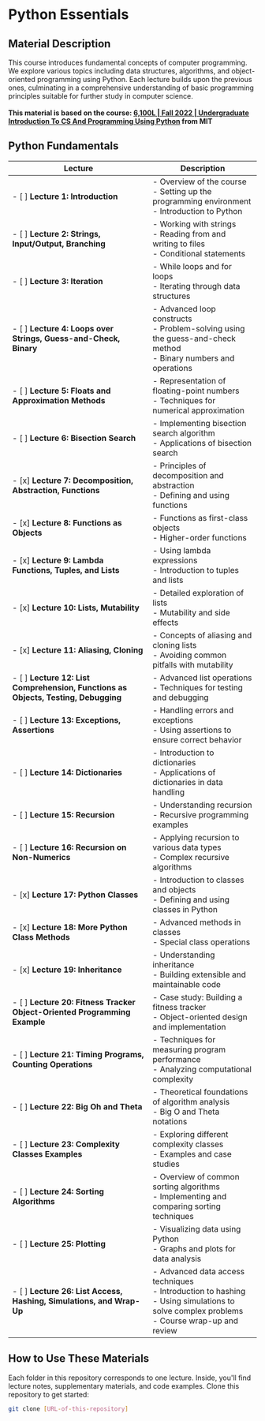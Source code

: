# Python Essentials 

## Material Description 
This course introduces fundamental concepts of computer programming. We explore various topics including data structures, algorithms, and object-oriented programming using Python. Each lecture builds upon the previous ones, culminating in a comprehensive understanding of basic programming principles suitable for further study in computer science.
<br><br>
**This material is based on the course: [6,100L | Fall 2022 | Undergraduate Introduction To CS And Programming Using Python](https://ocw.mit.edu/courses/6-100l-introduction-to-cs-and-programming-using-python-fall-2022/) from MIT**


## Python Fundamentals

| **Lecture** | **Description** |
|--------------|---------------|
| - [ ] **Lecture 1: Introduction** | - Overview of the course <br> - Setting up the programming environment <br> - Introduction to Python |
| - [ ] **Lecture 2: Strings, Input/Output, Branching** | - Working with strings <br> - Reading from and writing to files <br> - Conditional statements |
| - [ ] **Lecture 3: Iteration** | - While loops and for loops <br> - Iterating through data structures |
| - [ ] **Lecture 4: Loops over Strings, Guess-and-Check, Binary** | - Advanced loop constructs <br> - Problem-solving using the guess-and-check method <br> - Binary numbers and operations |
| - [ ] **Lecture 5: Floats and Approximation Methods** | - Representation of floating-point numbers <br> - Techniques for numerical approximation |
| - [ ] **Lecture 6: Bisection Search** | - Implementing bisection search algorithm <br> - Applications of bisection search |
| - [x] **Lecture 7: Decomposition, Abstraction, Functions** | - Principles of decomposition and abstraction <br> - Defining and using functions |
| - [x] **Lecture 8: Functions as Objects** | - Functions as first-class objects <br> - Higher-order functions |
| - [x] **Lecture 9: Lambda Functions, Tuples, and Lists** | - Using lambda expressions <br> - Introduction to tuples and lists |
| - [x] **Lecture 10: Lists, Mutability** | - Detailed exploration of lists <br> - Mutability and side effects |
| - [x] **Lecture 11: Aliasing, Cloning** | - Concepts of aliasing and cloning lists <br> - Avoiding common pitfalls with mutability |
| - [ ] **Lecture 12: List Comprehension, Functions as Objects, Testing, Debugging** | - Advanced list operations <br> - Techniques for testing and debugging |
| - [ ] **Lecture 13: Exceptions, Assertions** | - Handling errors and exceptions <br> - Using assertions to ensure correct behavior |
| - [ ] **Lecture 14: Dictionaries** | - Introduction to dictionaries <br> - Applications of dictionaries in data handling |
| - [ ] **Lecture 15: Recursion** | - Understanding recursion <br> - Recursive programming examples |
| - [ ] **Lecture 16: Recursion on Non-Numerics** | - Applying recursion to various data types <br> - Complex recursive algorithms |
| - [x] **Lecture 17: Python Classes** | - Introduction to classes and objects <br> - Defining and using classes in Python |
| - [x] **Lecture 18: More Python Class Methods** | - Advanced methods in classes <br> - Special class operations |
| - [x] **Lecture 19: Inheritance** | - Understanding inheritance <br> - Building extensible and maintainable code |
| - [ ] **Lecture 20: Fitness Tracker Object-Oriented Programming Example** | - Case study: Building a fitness tracker <br> - Object-oriented design and implementation |
| - [ ] **Lecture 21: Timing Programs, Counting Operations** | - Techniques for measuring program performance <br> - Analyzing computational complexity |
| - [ ] **Lecture 22: Big Oh and Theta** | - Theoretical foundations of algorithm analysis <br> - Big O and Theta notations |
| - [ ] **Lecture 23: Complexity Classes Examples** | - Exploring different complexity classes <br> - Examples and case studies |
| - [ ] **Lecture 24: Sorting Algorithms** | - Overview of common sorting algorithms <br> - Implementing and comparing sorting techniques |
| - [ ] **Lecture 25: Plotting** | - Visualizing data using Python <br> - Graphs and plots for data analysis |
| - [ ] **Lecture 26: List Access, Hashing, Simulations, and Wrap-Up** | - Advanced data access techniques <br> - Introduction to hashing <br> - Using simulations to solve complex problems <br> - Course wrap-up and review |

## How to Use These Materials
Each folder in this repository corresponds to one lecture. Inside, you'll find lecture notes, supplementary materials, and code examples. Clone this repository to get started:

```bash
git clone [URL-of-this-repository]
